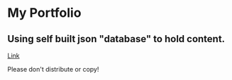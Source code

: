 # My Portfolio

## Using self built json "database" to hold content.

[Link](https://devjuan.netlify.app)


Please don't distribute or copy!
